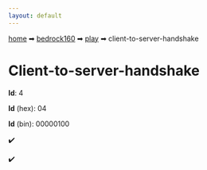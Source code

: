 ```yaml
---
layout: default
---
```


[home](/) ➡ [bedrock160](/protocol/bedrock160) ➡ [play](/protocol/bedrock160/play) ➡ client-to-server-handshake

# Client-to-server-handshake

**Id**: 4

**Id** (hex): 04

**Id** (bin): 00000100

✔️

✔️

